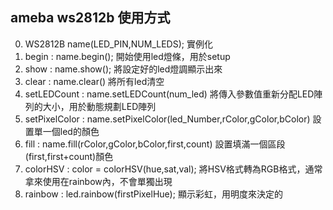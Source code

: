 
## ameba ws2812b 使用方式
0. WS2812B name(LED_PIN,NUM_LEDS); 實例化
1. begin : name.begin(); 開始使用led燈條，用於setup
2. show	 : name.show(); 將設定好的led燈調顯示出來
3. clear : name.clear() 將所有led清空
4. setLEDCount   :	name.setLEDCount(num_led) 將傳入參數值重新分配LED陣列的大小，用於動態規劃LED陣列
5. setPixelColor :	name.setPixelColor(led_Number,rColor,gColor,bColor) 設置單一個led的顏色
6. fill	         : name.fill(rColor,gColor,bColor,first,count) 設置填滿一個區段(first,first+count)顏色
7. colorHSV      : color = colorHSV(hue,sat,val); 將HSV格式轉為RGB格式，通常拿來使用在rainbow內，不會單獨出現
8. rainbow	     : led.rainbow(firstPixelHue);  顯示彩虹，用明度來決定的

